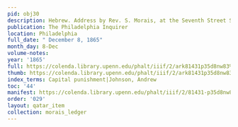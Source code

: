 ```yaml
---
pid: obj30
description: Hebrew. Address by Rev. S. Morais, at the Seventh Street Synagogue.
publication: The Philadelphia Inquirer
location: Philadelphia
full_date: " December 8, 1865"
month_day: 8-Dec
volume-notes:
year: '1865'
full: https://colenda.library.upenn.edu/phalt/iiif/2/ark81431p35d8nw83%2FSHA256E-s8952129--2e4a849f61c47141950a83b8f51f756a21b2d5d33a13fdd21b9271d46124b7a6.jpeg/full/3500,/0/default.jpg
thumb: https://colenda.library.upenn.edu/phalt/iiif/2/ark81431p35d8nw83%2FSHA256E-s8952129--2e4a849f61c47141950a83b8f51f756a21b2d5d33a13fdd21b9271d46124b7a6.jpeg/full/!200,200/0/default.jpg
index_terms: Capital punishment|Johnson, Andrew
toc: '44'
manifest: https://colenda.library.upenn.edu/phalt/iiif/2/81431-p35d8nw83/manifest
order: '029'
layout: qatar_item
collection: morais_ledger
---
```

